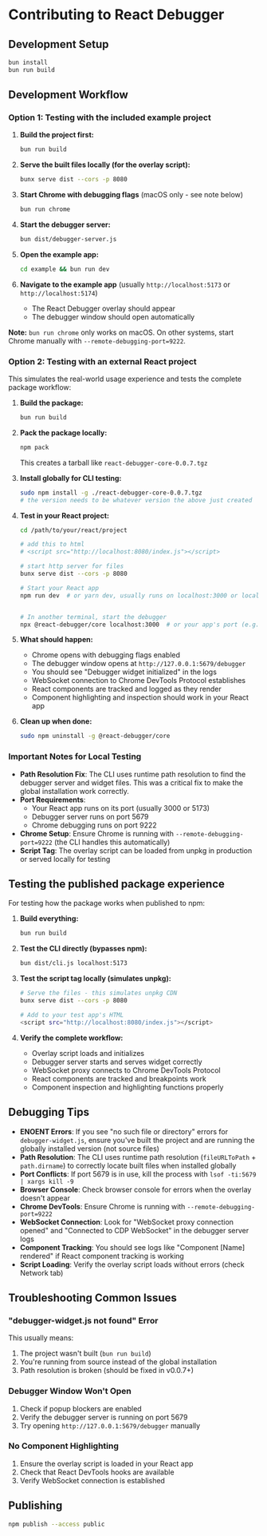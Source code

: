 # Contributing to React Debugger

## Development Setup

```bash
bun install
bun run build
```

## Development Workflow

### Option 1: Testing with the included example project

1. **Build the project first:**

   ```bash
   bun run build
   ```

2. **Serve the built files locally (for the overlay script):**

   ```bash
   bunx serve dist --cors -p 8080
   ```

3. **Start Chrome with debugging flags** (macOS only - see note below)

   ```bash
   bun run chrome
   ```

4. **Start the debugger server:**

   ```bash
   bun dist/debugger-server.js
   ```

5. **Open the example app:**

   ```bash
   cd example && bun run dev
   ```

6. **Navigate to the example app** (usually `http://localhost:5173` or `http://localhost:5174`)
   - The React Debugger overlay should appear
   - The debugger window should open automatically

**Note:** `bun run chrome` only works on macOS. On other systems, start Chrome manually with `--remote-debugging-port=9222`.

### Option 2: Testing with an external React project

This simulates the real-world usage experience and tests the complete package workflow:

1. **Build the package:**

   ```bash
   bun run build
   ```

2. **Pack the package locally:**

   ```bash
   npm pack
   ```

   This creates a tarball like `react-debugger-core-0.0.7.tgz`

3. **Install globally for CLI testing:**

   ```bash
   sudo npm install -g ./react-debugger-core-0.0.7.tgz
   # the version needs to be whatever version the above just created
   ```

4. **Test in your React project:**

   ```bash
   cd /path/to/your/react/project

   # add this to html
   # <script src="http://localhost:8080/index.js"></script>

   # start http server for files
   bunx serve dist --cors -p 8080

   # Start your React app
   npm run dev  # or yarn dev, usually runs on localhost:3000 or localhost:5173


   # In another terminal, start the debugger
   npx @react-debugger/core localhost:3000  # or your app's port (e.g., localhost:5173)
   ```

5. **What should happen:**

   - Chrome opens with debugging flags enabled
   - The debugger window opens at `http://127.0.0.1:5679/debugger`
   - You should see "Debugger widget initialized" in the logs
   - WebSocket connection to Chrome DevTools Protocol establishes
   - React components are tracked and logged as they render
   - Component highlighting and inspection should work in your React app

6. **Clean up when done:**

   ```bash
   sudo npm uninstall -g @react-debugger/core
   ```

### Important Notes for Local Testing

- **Path Resolution Fix**: The CLI uses runtime path resolution to find the debugger server and widget files. This was a critical fix to make the global installation work correctly.
- **Port Requirements**:
  - Your React app runs on its port (usually 3000 or 5173)
  - Debugger server runs on port 5679
  - Chrome debugging runs on port 9222
- **Chrome Setup**: Ensure Chrome is running with `--remote-debugging-port=9222` (the CLI handles this automatically)
- **Script Tag**: The overlay script can be loaded from unpkg in production or served locally for testing

## Testing the published package experience

For testing how the package works when published to npm:

1. **Build everything:**

   ```bash
   bun run build
   ```

2. **Test the CLI directly (bypasses npm):**

   ```bash
   bun dist/cli.js localhost:5173
   ```

3. **Test the script tag locally (simulates unpkg):**

   ```bash
   # Serve the files - this simulates unpkg CDN
   bunx serve dist --cors -p 8080

   # Add to your test app's HTML
   <script src="http://localhost:8080/index.js"></script>
   ```

4. **Verify the complete workflow:**
   - Overlay script loads and initializes
   - Debugger server starts and serves widget correctly
   - WebSocket proxy connects to Chrome DevTools Protocol
   - React components are tracked and breakpoints work
   - Component inspection and highlighting functions properly

## Debugging Tips

- **ENOENT Errors**: If you see "no such file or directory" errors for `debugger-widget.js`, ensure you've built the project and are running the globally installed version (not source files)
- **Path Resolution**: The CLI uses runtime path resolution (`fileURLToPath` + `path.dirname`) to correctly locate built files when installed globally
- **Port Conflicts**: If port 5679 is in use, kill the process with `lsof -ti:5679 | xargs kill -9`
- **Browser Console**: Check browser console for errors when the overlay doesn't appear
- **Chrome DevTools**: Ensure Chrome is running with `--remote-debugging-port=9222`
- **WebSocket Connection**: Look for "WebSocket proxy connection opened" and "Connected to CDP WebSocket" in the debugger server logs
- **Component Tracking**: You should see logs like "Component [Name] rendered" if React component tracking is working
- **Script Loading**: Verify the overlay script loads without errors (check Network tab)

## Troubleshooting Common Issues

### "debugger-widget.js not found" Error

This usually means:

1. The project wasn't built (`bun run build`)
2. You're running from source instead of the global installation
3. Path resolution is broken (should be fixed in v0.0.7+)

### Debugger Window Won't Open

1. Check if popup blockers are enabled
2. Verify the debugger server is running on port 5679
3. Try opening `http://127.0.0.1:5679/debugger` manually

### No Component Highlighting

1. Ensure the overlay script is loaded in your React app
2. Check that React DevTools hooks are available
3. Verify WebSocket connection is established

## Publishing

```bash
npm publish --access public
```
